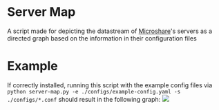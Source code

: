 # Server Map
A script made for depicting the datastream of [Microshare](https://www.microshare.io)'s servers as a directed graph based on the information in their configuration files

# Example
If correctly installed, running this script with the example config files via
```python server-map.py -e ./configs/example-config.yaml -s ./configs/*.conf```
should result in the following graph:
![](./minimalGraph.png)
